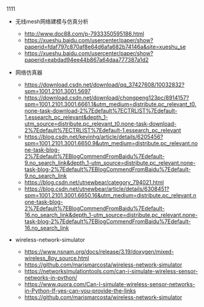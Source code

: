 1111
* 无线mesh网络建模与仿真分析  
  * http://www.doc88.com/p-7933350595186.html  
  * https://xueshu.baidu.com/usercenter/paper/show?paperid=fdaf797c870af8e64d6afa682b74146a&site=xueshu_se  
  * https://xueshu.baidu.com/usercenter/paper/show?paperid=eabdad94ee44b867a64daa777387a1d2  
 
 * 网络仿真器  
   * https://download.csdn.net/download/qq_37427608/10032832?spm=1001.2101.3001.5697  
   * https://download.csdn.net/download/chongpeng123pc/8914157?spm=1001.2101.3001.6661.1&utm_medium=distribute.pc_relevant_t0.none-task-download-2%7Edefault%7ECTRLIST%7Edefault-1.essearch_pc_relevant&depth_1-utm_source=distribute.pc_relevant_t0.none-task-download-2%7Edefault%7ECTRLIST%7Edefault-1.essearch_pc_relevant  
   * https://blog.csdn.net/kevinhg/article/details/6205456?spm=1001.2101.3001.6650.9&utm_medium=distribute.pc_relevant.none-task-blog-2%7Edefault%7EBlogCommendFromBaidu%7Edefault-9.no_search_link&depth_1-utm_source=distribute.pc_relevant.none-task-blog-2%7Edefault%7EBlogCommendFromBaidu%7Edefault-9.no_search_link  
   * https://blog.csdn.net/utnewbear/category_794021.html  
   * https://blog.csdn.net/utnewbear/article/details/6308451?spm=1001.2101.3001.6650.16&utm_medium=distribute.pc_relevant.none-task-blog-2%7Edefault%7EBlogCommendFromBaidu%7Edefault-16.no_search_link&depth_1-utm_source=distribute.pc_relevant.none-task-blog-2%7Edefault%7EBlogCommendFromBaidu%7Edefault-16.no_search_link  

 * wireless-network-simulator  
   * https://www.nsnam.org/docs/release/3.19/doxygen/mixed-wireless_8py_source.html  
   * https://github.com/marismarcosta/wireless-network-simulator  
   * https://networksimulationtools.com/can-i-simulate-wireless-sensor-networks-in-python/  
   * https://www.quora.com/Can-I-simulate-wireless-sensor-networks-in-Python-If-yes-can-you-provide-the-links  
   * https://github.com/marismarcosta/wireless-network-simulator  
